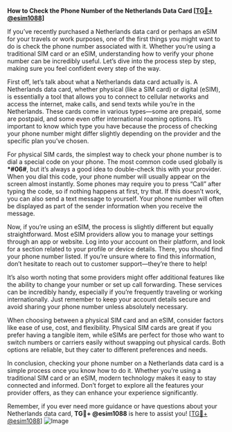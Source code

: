 **How to Check the Phone Number of the Netherlands Data Card [[TG💪+ @esim1088](https://t.me/s/esim1088)]**

If you’ve recently purchased a Netherlands data card or perhaps an eSIM for your travels or work purposes, one of the first things you might want to do is check the phone number associated with it. Whether you’re using a traditional SIM card or an eSIM, understanding how to verify your phone number can be incredibly useful. Let’s dive into the process step by step, making sure you feel confident every step of the way.

First off, let’s talk about what a Netherlands data card actually is. A Netherlands data card, whether physical (like a SIM card) or digital (eSIM), is essentially a tool that allows you to connect to cellular networks and access the internet, make calls, and send texts while you’re in the Netherlands. These cards come in various types—some are prepaid, some are postpaid, and some even offer international roaming options. It’s important to know which type you have because the process of checking your phone number might differ slightly depending on the provider and the specific plan you’ve chosen.

For physical SIM cards, the simplest way to check your phone number is to dial a special code on your phone. The most common code used globally is **\*#06#**, but it’s always a good idea to double-check this with your provider. When you dial this code, your phone number will usually appear on the screen almost instantly. Some phones may require you to press “Call” after typing the code, so if nothing happens at first, try that. If this doesn’t work, you can also send a text message to yourself. Your phone number will often be displayed as part of the sender information when you receive the message.

Now, if you’re using an eSIM, the process is slightly different but equally straightforward. Most eSIM providers allow you to manage your settings through an app or website. Log into your account on their platform, and look for a section related to your profile or device details. There, you should find your phone number listed. If you’re unsure where to find this information, don’t hesitate to reach out to customer support—they’re there to help!

It’s also worth noting that some providers might offer additional features like the ability to change your number or set up call forwarding. These services can be incredibly handy, especially if you’re frequently traveling or working internationally. Just remember to keep your account details secure and avoid sharing your phone number unless absolutely necessary.

When choosing between a physical SIM card and an eSIM, consider factors like ease of use, cost, and flexibility. Physical SIM cards are great if you prefer having a tangible item, while eSIMs are perfect for those who want to switch numbers or carriers easily without swapping out physical cards. Both options are reliable, but they cater to different preferences and needs.

In conclusion, checking your phone number on a Netherlands data card is a simple process once you know how to do it. Whether you’re using a traditional SIM card or an eSIM, modern technology makes it easy to stay connected and informed. Don’t forget to explore all the features your provider offers, as they can enhance your experience significantly.

Remember, if you ever need more guidance or have questions about your Netherlands data card, **TG💪+ @esim1088** is here to assist you! [[TG💪+ @esim1088](https://t.me/s/esim1088)] ![Image](https://i.postimg.cc/Y0z9fWf4/image.png)